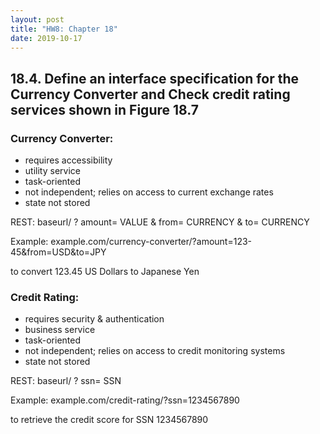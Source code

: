 ```yaml
---
layout: post
title: "HW8: Chapter 18"
date: 2019-10-17
---
```


## 18.4. Define an interface specification for the Currency Converter and Check credit rating services shown in Figure 18.7

### Currency Converter:
* requires accessibility
* utility service
* task-oriented
* not independent; relies on access to current exchange rates
* state not stored

REST: baseurl/ ? amount= VALUE & from= CURRENCY & to= CURRENCY

Example: example.com/currency-converter/?amount=123-45&from=USD&to=JPY

to convert 123.45 US Dollars to Japanese Yen

### Credit Rating:
* requires security & authentication
* business service
* task-oriented
* not independent; relies on access to credit monitoring systems
* state not stored

REST: baseurl/ ? ssn= SSN

Example: example.com/credit-rating/?ssn=1234567890

to retrieve the credit score for SSN 1234567890
